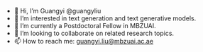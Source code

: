 - 👋 Hi, I’m Guangyi @guangyliu
- 👀 I’m interested in text generation and text generative models.
- 🌱 I’m currently a Postdoctoral Fellow in MBZUAI.
- 💞️ I’m looking to collaborate on related research topics.
- 📫 How to reach me: guangyi.liu@mbzuai.ac.ae

<!---
guangyliu/guangyliu is a ✨ special ✨ repository because its `README.md` (this file) appears on your GitHub profile.
You can click the Preview link to take a look at your changes.
--->

